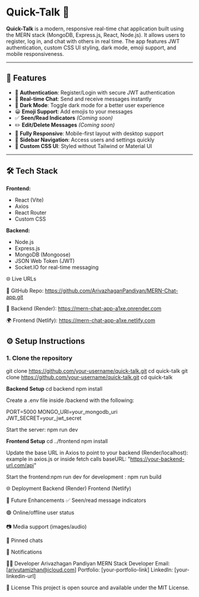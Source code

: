 # Quick-Talk 💬

**Quick-Talk** is a modern, responsive real-time chat application built using the MERN stack (MongoDB, Express.js, React, Node.js). It allows users to register, log in, and chat with others in real time. The app features JWT authentication, custom CSS UI styling, dark mode, emoji support, and mobile responsiveness.

---

## 🚀 Features

- 🔐 **Authentication**: Register/Login with secure JWT authentication
- 💬 **Real-time Chat**: Send and receive messages instantly
- 🌙 **Dark Mode**: Toggle dark mode for a better user experience
- 😀 **Emoji Support**: Add emojis to your messages
- ✅ **Seen/Read Indicators** *(Coming soon)*
- ✏️ **Edit/Delete Messages** *(Coming soon)*
- 📱 **Fully Responsive**: Mobile-first layout with desktop support
- 🧭 **Sidebar Navigation**: Access users and settings quickly
- 🎨 **Custom CSS UI**: Styled without Tailwind or Material UI

---

## 🛠 Tech Stack

**Frontend:**
- React (Vite)
- Axios
- React Router
- Custom CSS

**Backend:**
- Node.js
- Express.js
- MongoDB (Mongoose)
- JSON Web Token (JWT)
- Socket.IO for real-time messaging

🌐 Live URLs

🔗 GitHub Repo: https://github.com/ArivazhaganPandiyan/MERN-Chat-app.git

🚀 Backend (Render): https://mern-chat-app-a1xe.onrender.com

🌍 Frontend (Netlify): https://mern-chat-app-a1xe.netlify.com

## ⚙️ Setup Instructions

### 1. Clone the repository

git clone https://github.com/your-username/quick-talk.git
cd quick-talk
git clone https://github.com/your-username/quick-talk.git
cd quick-talk

**Backend Setup**
cd backend
npm install

Create a .env file inside /backend with the following:

PORT=5000
MONGO_URI=your_mongodb_uri
JWT_SECRET=your_jwt_secret

Start the server: npm run dev

**Frontend Setup**
cd ../frontend
npm install

Update the base URL in Axios to point to your backend (Render/localhost):
 example in axios.js or inside fetch calls baseURL: "https://your-backend-url.com/api"

Start the frontend:npm run dev
for development : npm run build

🌐 Deployment
Backend (Render)
Frontend (Netlify)


🧪 Future Enhancements
✅ Seen/read message indicators

🟢 Online/offline user status

📷 Media support (images/audio)

📌 Pinned chats

🔕 Notifications

👨‍💻 Developer
Arivazhagan Pandiyan
MERN Stack Developer
Email: [arivutamizhan@icloud.com]
Portfolio: [your-portfolio-link]
LinkedIn: [your-linkedin-url]

📜 License
This project is open source and available under the MIT License.
